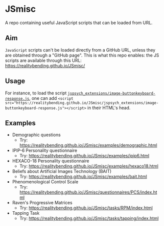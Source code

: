 # JSmisc


A repo containing useful JavaScript scripts that can be loaded from URL.

## Aim

`JavaScript` scripts can't be loaded directly from a GitHub URL, unless they are obtained through a "GitHub page". This is what this repo enables: the JS scripts are available through this URL: https://realitybending.github.io/JSmisc/

## Usage

For instance, to load the script [`jspsych_extensions/image-buttonkeyboard-response.js`](https://github.com/RealityBending/JSmisc/blob/main/jspsych_extensions/image-buttonkeyboard-response.js), one can add `<script src="https://realitybending.github.io/JSmisc/jspsych_extensions/image-buttonkeyboard-response.js"></script>` in their HTML's head.


## Examples

- Demographic questions
  - Try: https://realitybending.github.io/JSmisc/examples/demographic.html
- IPIP-6 Personality questionnaire
  - Try: https://realitybending.github.io/JSmisc/examples/ipip6.html
- HEXACO-18 Personality questionnaire
  - Try: https://realitybending.github.io/JSmisc/examples/hexaco18.html
- Beliefs about Artificial Images Technology (BAIT)
  - Try: https://realitybending.github.io/JSmisc/examples/bait.html
- Phenomenological Control Scale
  - Try: https://realitybending.github.io/JSmisc/questionnaires/PCS/index.html
- Raven's Progressive Matrices
  - Try: https://realitybending.github.io/JSmisc/tasks/RPM/index.html
- Tapping Task
  - Try: https://realitybending.github.io/JSmisc/tasks/tapping/index.html